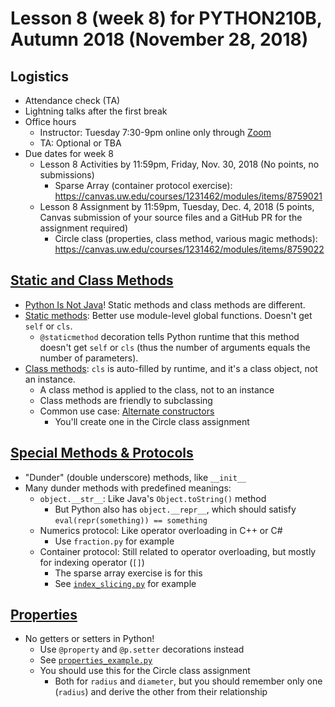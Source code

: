 # Lesson 8 (week 8) for PYTHON210B, Autumn 2018 (November 28, 2018)

## Logistics

* Attendance check (TA)
* Lightning talks after the first break
* Office hours
  * Instructor: Tuesday 7:30-9pm online only through [Zoom](https://washington.zoom.us/my/python2018)
  * TA: Optional or TBA
* Due dates for week 8
  * Lesson 8 Activities by 11:59pm, Friday, Nov. 30, 2018 (No points, no submissions)
    * Sparse Array (container protocol exercise): https://canvas.uw.edu/courses/1231462/modules/items/8759021
  * Lesson 8 Assignment by 11:59pm, Tuesday, Dec. 4, 2018 (5 points, Canvas submission of your source files and a GitHub PR for the assignment required)
    * Circle class (properties, class method, various magic methods): https://canvas.uw.edu/courses/1231462/modules/items/8759022

## [Static and Class Methods](https://uwpce-pythoncert.github.io/PythonCertDevel/modules/StaticAndClassMethods.html)

* [Python Is Not Java](http://dirtsimple.org/2004/12/python-is-not-java.html)! Static methods and class methods are different.
* [Static methods](https://uwpce-pythoncert.github.io/PythonCertDevel/modules/StaticAndClassMethods.html#static-methods): Better use module-level global functions. Doesn't get ``self`` or ``cls``.
  * ``@staticmethod`` decoration tells Python runtime that this method doesn't get ``self`` or ``cls`` (thus the number of arguments equals the number of parameters).
* [Class methods](https://uwpce-pythoncert.github.io/PythonCertDevel/modules/StaticAndClassMethods.html#class-methods): ``cls`` is auto-filled by runtime, and it's a class object, not an instance.
  * A class method is applied to the class, not to an instance
  * Class methods are friendly to subclassing
  * Common use case: [Alternate constructors](https://uwpce-pythoncert.github.io/PythonCertDevel/modules/StaticAndClassMethods.html#alternate-constructors)
    * You'll create one in the Circle class assignment

## [Special Methods & Protocols](https://uwpce-pythoncert.github.io/PythonCertDevel/modules/SpecialMethodsAndProtocols.html)

* "Dunder" (double underscore) methods, like ``__init__``
* Many dunder methods with predefined meanings:
  * ``object.__str__``: Like Java's ``Object.toString()`` method
    * But Python also has ``object.__repr__``, which should satisfy ``eval(repr(something)) == something``
  * Numerics protocol: Like operator overloading in C++ or C#
    * Use ``fraction.py`` for example
  * Container protocol: Still related to operator overloading, but mostly for indexing operator (``[]``)
    * The sparse array exercise is for this
    * See [``index_slicing.py``](../examples/index_slicing.py) for example

## [Properties](https://uwpce-pythoncert.github.io/PythonCertDevel/modules/Properties.html)

* No getters or setters in Python!
  * Use ``@property`` and ``@p.setter`` decorations instead
  * See [``properties_example.py``](../examples/properties_example.py)
  * You should use this for the Circle class assignment
    * Both for ``radius`` and ``diameter``, but you should remember only one (``radius``) and derive the other from their relationship
